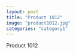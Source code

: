 ```yaml
---
layout: post
title: "Product 1012"
image: "product1012.jpg"
categories: "category1"
---
```

Product 1012
